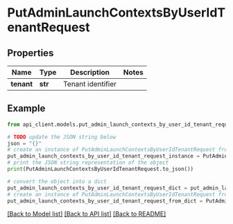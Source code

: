 # PutAdminLaunchContextsByUserIdTenantRequest


## Properties

Name | Type | Description | Notes
------------ | ------------- | ------------- | -------------
**tenant** | **str** | Tenant identifier | 

## Example

```python
from api_client.models.put_admin_launch_contexts_by_user_id_tenant_request import PutAdminLaunchContextsByUserIdTenantRequest

# TODO update the JSON string below
json = "{}"
# create an instance of PutAdminLaunchContextsByUserIdTenantRequest from a JSON string
put_admin_launch_contexts_by_user_id_tenant_request_instance = PutAdminLaunchContextsByUserIdTenantRequest.from_json(json)
# print the JSON string representation of the object
print(PutAdminLaunchContextsByUserIdTenantRequest.to_json())

# convert the object into a dict
put_admin_launch_contexts_by_user_id_tenant_request_dict = put_admin_launch_contexts_by_user_id_tenant_request_instance.to_dict()
# create an instance of PutAdminLaunchContextsByUserIdTenantRequest from a dict
put_admin_launch_contexts_by_user_id_tenant_request_from_dict = PutAdminLaunchContextsByUserIdTenantRequest.from_dict(put_admin_launch_contexts_by_user_id_tenant_request_dict)
```
[[Back to Model list]](../README.md#documentation-for-models) [[Back to API list]](../README.md#documentation-for-api-endpoints) [[Back to README]](../README.md)


